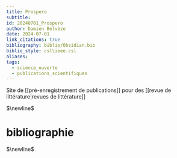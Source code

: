 ```yaml
---
title: Prospero
subtitle: 
id: 20240701_Prospero
author: Damien Belvèze
date: 2024-07-01
link_citations: true
bibliography: biblio/Obsidian.bib
biblio_style: csl\ieee.csl
aliases: 
tags:
  - science_ouverte
  - publications_scientifiques
---
```

Site de [[pré-enregistrement de publications]] pour des [[revue de littérature|revues de littérature]]


$\newline$
# bibliographie
$\newline$






